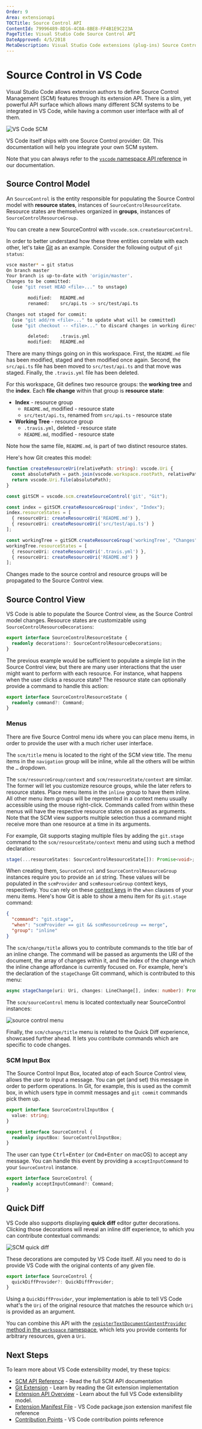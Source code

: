 ```yaml
---
Order: 9
Area: extensionapi
TOCTitle: Source Control API
ContentId: 79996489-8D16-4C0A-8BE8-FF4B1E9C223A
PageTitle: Visual Studio Code Source Control API
DateApproved: 4/5/2018
MetaDescription: Visual Studio Code extensions (plug-ins) Source Control API.
---
```

# Source Control in VS Code

Visual Studio Code allows extension authors to define Source Control Management (SCM) features through its extension API. There is a slim, yet powerful API surface which allows many different SCM systems to be integrated in VS Code, while having a common user interface with all of them.

![VS Code SCM](images/api-scm/main.png)

VS Code itself ships with one Source Control provider: Git. This documentation will help you integrate your own SCM system.

Note that you can always refer to the [`vscode` namespace API reference](/docs/extensionAPI/vscode-api.md#scm) in our documentation.

## Source Control Model

An `SourceControl` is the entity responsible for populating the Source Control model with **resource states**, instances of `SourceControlResourceState`. Resource states are themselves organized in **groups**, instances of `SourceControlResourceGroup`.

You can create a new SourceControl with `vscode.scm.createSourceControl`.

In order to better understand how these three entities correlate with each other, let's take [Git](https://github.com/Microsoft/vscode/tree/master/extensions/git) as an example. Consider the following output of `git status`:

```bash
vsce master* → git status
On branch master
Your branch is up-to-date with 'origin/master'.
Changes to be committed:
  (use "git reset HEAD <file>..." to unstage)

        modified:   README.md
        renamed:    src/api.ts -> src/test/api.ts

Changes not staged for commit:
  (use "git add/rm <file>..." to update what will be committed)
  (use "git checkout -- <file>..." to discard changes in working directory)

        deleted:    .travis.yml
        modified:   README.md
```

There are many things going on in this workspace. First, the `README.md` file has been modified, staged and then modified once again. Second, the `src/api.ts` file has been moved to `src/test/api.ts` and that move was staged. Finally, the `.travis.yml` file has been deleted.

For this workspace, Git defines two resource groups: the **working tree** and the **index**. Each **file change** within that group is **resource state**:

- **Index** - resource group
  - `README.md`, modified - resource state
  - `src/test/api.ts`, renamed from `src/api.ts` - resource state
- **Working Tree** - resource group
  - `.travis.yml`, deleted - resource state
  - `README.md`, modified - resource state

Note how the same file, `README.md`, is part of two distinct resource states.

Here's how Git creates this model:

```ts
function createResourceUri(relativePath: string): vscode.Uri {
  const absolutePath = path.join(vscode.workspace.rootPath, relativePath);
  return vscode.Uri.file(absolutePath);
}

const gitSCM = vscode.scm.createSourceControl('git', "Git");

const index = gitSCM.createResourceGroup('index', "Index");
index.resourceStates = [
  { resourceUri: createResourceUri('README.md') },
  { resourceUri: createResourceUri('src/test/api.ts') }
];

const workingTree = gitSCM.createResourceGroup('workingTree', "Changes");
workingTree.resourceStates = [
  { resourceUri: createResourceUri('.travis.yml') },
  { resourceUri: createResourceUri('README.md') }
];
```

Changes made to the source control and resource groups will be propagated to the Source Control view.

## Source Control View

VS Code is able to populate the Source Control view, as the Source Control model changes. Resource states are customizable using `SourceControlResourceDecorations`:

```ts
export interface SourceControlResourceState {
  readonly decorations?: SourceControlResourceDecorations;
}
```

The previous example would be sufficient to populate a simple list in the Source Control view, but there are many user interactions that the user might want to perform with each resource. For instance, what happens when the user clicks a resource state? The resource state can optionally provide a command to handle this action:

```ts
export interface SourceControlResourceState {
  readonly command?: Command;
}
```

### Menus

There are five Source Control menu ids where you can place menu items, in order to provide the user with a much richer user interface.

The `scm/title` menu is located to the right of the SCM view title. The menu items in the `navigation` group will be inline, while all the others will be within the `…` dropdown.

The `scm/resourceGroup/context` and `scm/resourceState/context` are similar. The former will let you customize resource groups, while the later refers to resource states. Place menu items in the `inline` group to have them inline. All other menu item groups will be represented in a context menu usually accessible using the mouse right-click. Commands called from within these menus will have the respective resource states on passed as arguments. Note that the SCM view supports multiple selection thus a command might receive more than one resource at a time in its arguments.

For example, Git supports staging multiple files by adding the `git.stage` command to the `scm/resourceState/context` menu and using such a method declaration:

```ts
stage(...resourceStates: SourceControlResourceState[]): Promise<void>;
```

When creating them, `SourceControl` and `SourceControlResourceGroup` instances require you to provide an `id` string. These values will be populated in the `scmProvider` and `scmResourceGroup` context keys, respectively. You can rely on these [context keys](/docs/getstarted/keybindings.md#when-clause-contexts) in the `when` clauses of your menu items. Here's how Git is able to show a menu item for its `git.stage` command:

```json
{
  "command": "git.stage",
  "when": "scmProvider == git && scmResourceGroup == merge",
  "group": "inline"
}
```

The `scm/change/title` allows you to contribute commands to the title bar of an inline change. The command will be passed as arguments the URI of the document, the array of changes within it, and the index of the change which the inline change affordance is currently focused on. For example, here's the declaration of the `stageChange` Git command, which is contributed to this menu:

```ts
async stageChange(uri: Uri, changes: LineChange[], index: number): Promise<void>;
```

The `scm/sourceControl` menu is located contextually near SourceControl instances:

![source control menu](images/api-scm/sourcecontrol-menu.png)

Finally, the `scm/change/title` menu is related to the Quick Diff experience, showcased further ahead. It lets you contribute commands which are specific to code changes.

### SCM Input Box

The Source Control Input Box, located atop of each Source Control view, allows the user to input a message. You can get (and set) this message in order to perform operations. In Git, for example, this is used as the commit box, in which users type in commit messages and `git commit` commands pick them up.

```ts
export interface SourceControlInputBox {
  value: string;
}

export interface SourceControl {
  readonly inputBox: SourceControlInputBox;
}
```

The user can type <kbd>Ctrl+Enter</kbd> (or <kbd>Cmd+Enter</kbd> on macOS) to accept any message. You can handle this event by providing a `acceptInputCommand` to your `SourceControl` instance.

```ts
export interface SourceControl {
  readonly acceptInputCommand?: Command;
}
```

## Quick Diff

VS Code also supports displaying **quick diff** editor gutter decorations. Clicking those decorations will reveal an inline diff experience, to which you can contribute contextual commands:

![SCM quick diff](images/api-scm/quickdiff.png)

These decorations are computed by VS Code itself. All you need to do is provide VS Code with the original contents of any given file.

```ts
export interface SourceControl {
  quickDiffProvider?: QuickDiffProvider;
}
```

Using a `QuickDiffProvider`, your implementation is able to tell VS Code what's the `Uri` of the original resource that matches the resource which `Uri` is provided as an argument.

You can combine this API with the [`registerTextDocumentContentProvider` method in the `workspace` namespace](/docs/extensionAPI/vscode-api.md#workspace), which lets you provide contents for arbitrary resources, given a `Uri`.

## Next Steps

To learn more about VS Code extensibility model, try these topics:

* [SCM API Reference](/docs/extensionAPI/vscode-api.md#scm) - Read the full SCM API documentation
* [Git Extension](https://github.com/Microsoft/vscode/tree/master/extensions/git) - Learn by reading the Git extension implementation
* [Extension API Overview](/docs/extensionAPI/overview.md) - Learn about the full VS Code extensibility model.
* [Extension Manifest File](/docs/extensionAPI/extension-manifest.md) - VS Code package.json extension manifest file reference
* [Contribution Points](/docs/extensionAPI/extension-points.md) - VS Code contribution points reference
